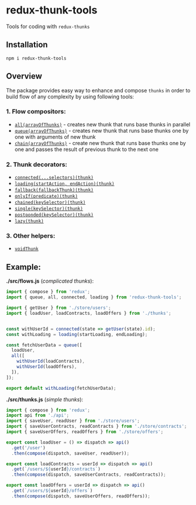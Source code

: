 # redux-thunk-tools

Tools for coding with `redux-thunks`

## Installation

```shell
npm i redux-thunk-tools
```

## Overview

The package provides easy way to enhance and compose `thunks` in order to build flow of any complexity by using following tools:

### 1. Flow compositors:
   - [`all(arrayOfThunks)`](#all) - creates new thunk that runs base thunks in parallel
   - [`queue(arrayOfThunks)`](#queue) - creates new thunk that runs base thunks one by one with arguments of new thunk
   - [`chain(arrayOfThunks)`](#chain) - create new thunk that runs base thunks one by one and passes the result of previous thunk to the next one

### 2. Thunk decorators:
   - [`connected(...selectors)(thunk)`](#connected)
   - [`loading(startAction, endAction)(thunk)`](#loading)
   - [`fallback(fallbackThunk)(thunk)`](#fallback)
   - [`onlyIf(predicate)(thunk)`](#only-if)
   - [`chained(keySelector)(thunk)`](#chained)
   - [`single(keySelector)(thunk)`](#single)
   - [`postponded(keySelector)(thunk)`](#postponded)
   - [`lazy(thunk)`](#lazy)

### 3. Other helpers:
  - [`voidThunk`](#void-thunk)


## Example:

**./src/flows.js** (*complicated thunks*):
```js
import { compose } from 'redux';
import { queue, all, connected, loading } from 'redux-thunk-tools';

import { getUser } from './store/users';
import { loadUser, loadContracts, loadOffers } from './thunks';


const withUserId = connected(state => getUser(state).id);
const withLoading = loading(startLoading, endLoading);

const fetchUserData = queue([
  loadUser,
  all([
    withUserId(loadContracts),
    withUserId(loadOffers),
  ]),
]);

export default withLoading(fetchUserData);
```

**./src/thunks.js** (*simple thunks*):
```js
import { compose } from 'redux';
import api from './api';
import { saveUser, readUser } from './store/users';
import { saveUserContracts, readContracts } from './store/contracts';
import { saveUserOffers, readOffers } from './store/offers';

export const loadUser = () => dispatch => api()
  .get('/user')
  .then(compose(dispatch, saveUser, readUser));

export const loadContracts = userId => dispatch => api()
  .get(`/users/${userId}/contracts`)
  .then(compose(dispatch, saveUserContracts, readContracts));

export const loadOffers = userId => dispatch => api()
  .get(`/users/${userId}/offers`)
  .then(compose(dispatch, saveUserOffers, readOffers));
```

